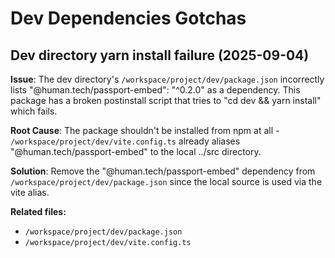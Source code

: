 # Dev Dependencies Gotchas

## Dev directory yarn install failure (2025-09-04)

**Issue**: The dev directory's `/workspace/project/dev/package.json` incorrectly lists "@human.tech/passport-embed": "^0.2.0" as a dependency. This package has a broken postinstall script that tries to "cd dev && yarn install" which fails.

**Root Cause**: The package shouldn't be installed from npm at all - `/workspace/project/dev/vite.config.ts` already aliases "@human.tech/passport-embed" to the local ../src directory.

**Solution**: Remove the "@human.tech/passport-embed" dependency from `/workspace/project/dev/package.json` since the local source is used via the vite alias.

**Related files:**

- `/workspace/project/dev/package.json`
- `/workspace/project/dev/vite.config.ts`
